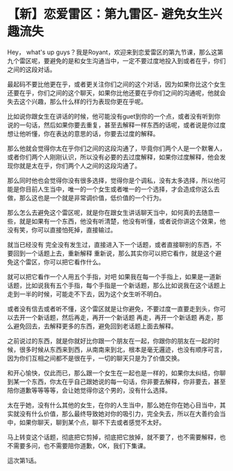 # 【新】恋爱雷区：第九雷区- 避免女生兴趣流失

Hey， what's up guys？我是Royant，欢迎来到恋爱雷区的第九节课，那么这第九个雷区呢，要避免的是和女生沟通当中，一定不要过度地投入到或者在乎，你们之间的这段对话。

最起码不要比他更在乎，或者更关注你们之间的这个对话，因为如果你比这个女生还要在乎，你们之间的这个聊天，如果你比他还要在乎你们之间的沟通呢，他就会失去这个兴趣，那么什么样的行为表现你更在乎呢。

比如说你跟女生在讲话的时候，他可能没有guet到你的一个点，或者没有听到你说的一句话，然后如果你要去重复，甚至去解释一样东西的话呢，或者说是你过度想让他听懂，你在表达的意思的话，你要去过度的解释。

那么他就会觉得你太在乎你们之间的这段沟通了，毕竟你们两个人是一个默奢人，或者你们两个人刚刚认识，所以没有必要的去过度解释，如果你过度解释，他会发现你就是太在乎，你们两个人之间的这段沟通了。

那么同时他也会觉得你没有很多选择，觉得你是个调私，没有太多选择，所以他可能是你目前人生当中，唯一的一个女生或者唯一的一个选择，才会造成你这么去做，那么这也是一个就是非常调价值，低价值的一个行为。

那么怎么去避免这个雷区呢，就是你在跟女生讲话聊天当中，如何真的去随意一些，就是如果有一个东西，他没有听清楚，他没有听懂，或者说你讲这个效果，他没有笑，你可以直接怕死掉，直接输过。

就当已经没有 完全没有发生过，直接进入下一个话题，或者直接聊别的东西，不要回到一个话题上去，重新解释 重新说，那么其实你可以把它看作，就是这个避免这个雷区，你可以把它看作什么。

就可以把它看作一个人用五个手指，对吧 如果我在每一个手指上，如果是一道新话题，比如说我有五个手指，每个手指是一个新话题，那么比如说我在这个话题上走到一半的时候，可能走不下去，因为这个女生听不明白。

或者没有信去或者听不懂，这个雷区就是让你避免，不要过度一直要走到头，你可以去开一个新话题，然后再走，再开一个新话题 再走，再开一个新话题 再走，那么避免回去，去解释更多的东西，避免回到老话题上面去解释。

之前说过的东西，就是你就好比你跟一个朋友在一起，你跟你的朋友在一起的时候，很多时候从东西来到西，从南南来到北，根本是毫无邏迹，也没有顺序可言，因为你们互相之间都不是很在乎，一切的聊天只是为了价值交换。

和开心愉快，仅此而已，那么跟一个女生在一起也是一样的，如果你太纠结，你聊到某一个东西，你太在乎自己跟她说的每一句话，你非要去解释，你非要去，甚至陪你道歉等等等等，会让她觉得你这个男的，没有什么选择。

太在乎她，没有什么其他的女生，在你的人生当中，那么她在你在她心目当中，其实就没有什么价值，那么最终导致她对你的吸引力，完全失去，所以在大善约会当中，如果你聊天，聊到某个点，聊不下去或者感觉不太好。

马上转变这个话题，彻底把它剪掉，彻底把它放掉，就不要了，也不需要解释，也不需要多问，也不需要陪你道歉，OK，我们下集课。

這次第1话。